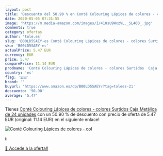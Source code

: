 ```yaml
---
layout: post
title: 'Descuento del 50.90 % en Conté Colouring Lápices de colores - col'
date: 2020-05-05 07:31:55
image: 'https://m.media-amazon.com/images/I/410sU9WxzVL._SL400_.jpg'
comments: true
category: ofertas
author: 'tole.es'
slug: 'B00LD5SAEY-es Conté Colouring Lápices de colores - colores Surtidos Caja...'
sku: 'B00LD5SAEY-es'
actualPrice: 5.47 EUR
currency: EUR
price: 5.47
comparePrice: 11.14 EUR
prodname: 'Conté Colouring Lápices de colores - colores Surtidos  Caja Metálica de 24 unidades'
country: 'es'
flag: '🇪🇸'
brand: ''
buyurl: 'https://www.amazon.es/dp/B00LD5SAEY/?tag=tolees-21'
descuento: '50.90'
average: '5.47'
---
```


Tienes [Conté Colouring Lápices de colores - colores Surtidos  Caja Metálica de 24 unidades](https://www.amazon.es/dp/B00LD5SAEY/?tag=tolees-21) con un 50.90 % de descuento con precio de oferta de 5.47 EUR (original: 11.14 EUR) en el siguiente enlace!

[![Conté Colouring Lápices de colores - col](https://m.media-amazon.com/images/I/410sU9WxzVL._SL400_.jpg)](https://www.amazon.es/dp/B00LD5SAEY/?tag=tolees-21)

ℹ️:


[🛒 Accede a la oferta!!](https://www.amazon.es/dp/B00LD5SAEY/?tag=tolees-21)
